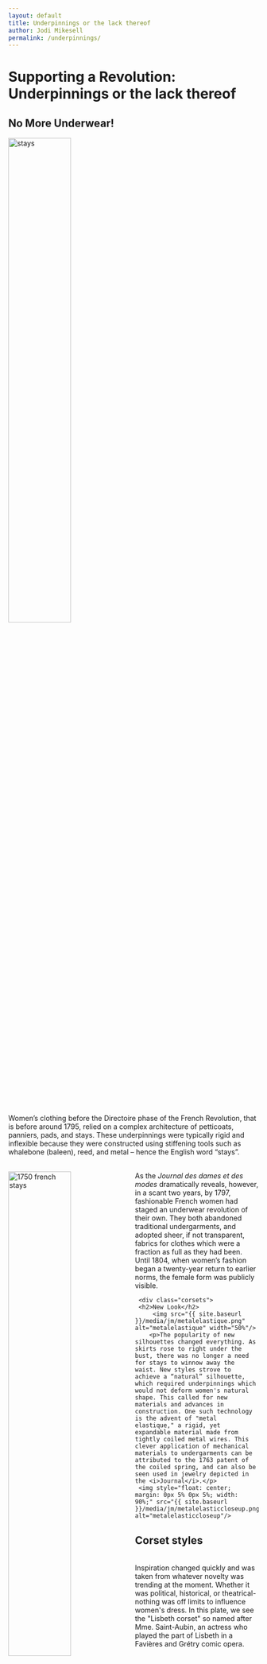 ```yaml
---
layout: default
title: Underpinnings or the lack thereof
author: Jodi Mikesell
permalink: /underpinnings/
---
```


<div class="exhibits-button">
<h1>Supporting a Revolution: Underpinnings or the lack thereof</h1>

  <div class="corsets">
    <h2>No More Underwear!</h2>
      <img src="{{ site.baseurl }}/media/jm/stays.png" alt="stays" width="50%"/>
       <p>Women’s clothing before the Directoire phase of the French Revolution, that is before around 1795, relied on a complex architecture of petticoats, panniers, pads, and stays. These underpinnings were typically rigid and inflexible because they were constructed using stiffening tools such as whalebone (baleen), reed, and metal – hence the English word “stays”. <br><br></p>
        <img style="float: left;" src="{{ site.baseurl }}/media/jm/1750frenchstays.jpg" alt="1750 french stays" align="left" width="50%"/><p>As the <i>Journal des dames et des modes</i> dramatically reveals, however, in a scant two years, by 1797, fashionable French women had staged an underwear revolution of their own. They both abandoned traditional undergarments, and adopted sheer, if not transparent, fabrics for clothes which were a fraction as full as they had been. Until 1804, when women’s fashion began a twenty-year return to earlier norms, the female form was publicly visible.</p>
       </div>

     <div class="corsets">
     <h2>New Look</h2>
       	 <img src="{{ site.baseurl }}/media/jm/metalelastique.png" alt="metalelastique" width="50%"/>
	    <p>The popularity of new silhouettes changed everything. As skirts rose to right under the bust, there was no longer a need for stays to winnow away the waist. New styles strove to achieve a “natural” silhouette, which required underpinnings which would not deform women's natural shape. This called for new materials and advances in construction. One such technology is the advent of "metal elastique," a rigid, yet expandable material made from tightly coiled metal wires. This clever application of mechanical materials to undergarments can be attributed to the 1763 patent of the coiled spring, and can also be seen used in jewelry depicted in the <i>Journal</i>.</p>
     <img style="float: center; margin: 0px 5% 0px 5%; width: 90%;" src="{{ site.baseurl }}/media/jm/metalelasticcloseup.png" alt="metalelasticcloseup"/>
</div>

<div class="corsets">
    <h2>Corset styles</h2>
      <img style="float: left;" src="{{ site.baseurl }}/media/jm/lisbethcorset.png" alt="lisbethcorset" width="50%"/>
   <p><br>Inspiration changed quickly and was taken from whatever novelty was trending at the moment. Whether it was political, historical, or theatrical- nothing was off limits to influence women's dress. In this plate, we see the "Lisbeth corset" so named after Mme. Saint-Aubin, an actress who played the part of Lisbeth in a Favières and Grétry comic opera. </p><br>
       <img src="{{ site.baseurl }}/media/jm/bodice.png" alt="bodice" width="50%"/>  
       <p><br>These styles, though dubbed as 'corsets' by the <i>Journal</i>, were terms used somewhat interchangeably with 'bodice' and served more decorative purposes, rather than as support garments. </p>
      <img style="float: left;" src="{{ site.baseurl }}/media/jm/minervavest.png" alt="Minerva Vest" width="50%"/>
      <p>Soon, women's underpinnings began to migrate from underclothing to outer clothing. </p>
    </div>

    <div class="corsets">
     <h2>The Sexuality of Underwear</h2>
      <img src="{{ site.baseurl }}/media/jm/sprigs.jpg" alt="nocorsets" width="50%"/>
      <p>For most observers, though not all, women’s Directoire and Consulat rebellion against traditional underwear signalled a radical revolution in morality. No one had expected women would cease wearing petticoats or stays, and many people were shocked by the sexuality of this choice. The effect was very much reinforced by how narrow and light women’s clothing became.
      <img style="float: left; margin: 0 5% 5% 5%;" src="{{ site.baseurl }}/media/jm/petticoatredux.png" alt="petticoatredux" width="50%"/>
        Yet the <i>Journal des dames et des modes</i> did not hesitate to depict what it noticed in Paris: women whose bodies were revealed, not reshaped or concealed, by their clothing.  <br><br><br>All of Europe paid attention.  With the advent of the First Empire in France, however, the underwear pendulum began to swing back, and the <i>Journal des dames et des modes</i> with it, until by the 1820s, all European women were once again wearing underpinnings as restrictive as they had before 1795.</p>

</div>

  <p>Image of 1750's stays courtesy of Museum of Fine Arts Boston.<br>
  Image of metal 'elastic' corset courtesy of The Metropolitan Museum of Art.</p>
</div>
